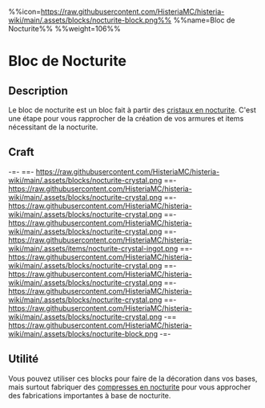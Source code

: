 %%icon=https://raw.githubusercontent.com/HisteriaMC/histeria-wiki/main/.assets/blocks/nocturite-block.png%%
%%name=Bloc de Nocturite%%
%%weight=106%%
# Bloc de Nocturite

## Description
Le bloc de nocturite est un bloc fait à partir des [cristaux en nocturite](https://histeria.fr/wiki/objets/crystal-en-nocturite). C'est une étape pour vous rapprocher de la création de vos armures et items nécessitant de la nocturite.

## Craft
-=-
 ==- https://raw.githubusercontent.com/HisteriaMC/histeria-wiki/main/.assets/blocks/nocturite-crystal.png
 ==- https://raw.githubusercontent.com/HisteriaMC/histeria-wiki/main/.assets/blocks/nocturite-crystal.png
 ==- https://raw.githubusercontent.com/HisteriaMC/histeria-wiki/main/.assets/blocks/nocturite-crystal.png
 ==- https://raw.githubusercontent.com/HisteriaMC/histeria-wiki/main/.assets/blocks/nocturite-crystal.png
 ==- https://raw.githubusercontent.com/HisteriaMC/histeria-wiki/main/.assets/items/nocturite-crystal-ingot.png
 ==- https://raw.githubusercontent.com/HisteriaMC/histeria-wiki/main/.assets/blocks/nocturite-crystal.png
 ==- https://raw.githubusercontent.com/HisteriaMC/histeria-wiki/main/.assets/blocks/nocturite-crystal.png
 ==- https://raw.githubusercontent.com/HisteriaMC/histeria-wiki/main/.assets/blocks/nocturite-crystal.png
 ==- https://raw.githubusercontent.com/HisteriaMC/histeria-wiki/main/.assets/blocks/nocturite-crystal.png
 -== https://raw.githubusercontent.com/HisteriaMC/histeria-wiki/main/.assets/blocks/nocturite-block.png
-=-

## Utilité
Vous pouvez utiliser ces blocks pour faire de la décoration dans vos bases, mais surtout fabriquer des [compresses en nocturite](https://histeria.fr/wiki/objets/compresse-en-nocturite) pour vous approcher des fabrications importantes à base de nocturite.
